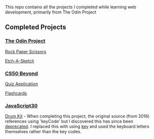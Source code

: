 This repo contains all the projects I completed while learning web development, primarily from The Odin Project

## Completed Projects

### [The Odin Project](https://www.theodinproject.com/)

[Rock Paper Scissors](https://apettenati.github.io/the-odin-project/rock-paper-scissors/game.html)

[Etch-A-Sketch](https://apettenati.github.io/the-odin-project/etch-a-sketch/index.html)

### [CS50 Beyond](https://cs50.harvard.edu/beyond/2019/)

[Quiz Application](https://apettenati.github.io/the-odin-project/quiz/quiz.html)

[Flashcards](https://apettenati.github.io/the-odin-project/flashcards/flashcards.html)

### [JavaScript30](https://javascript30.com/)

[Drum Kit](https://apettenati.github.io/the-odin-project/JS30/01.drum-kit/index.html)
    - When completing this project, the original source (from 2016) references using 'keyCode' but I discovered this has since been [deprecated](https://developer.mozilla.org/en-US/docs/Web/API/KeyboardEvent/keyCode). I replaced this with using [key](https://developer.mozilla.org/en-US/docs/Web/API/KeyboardEvent/key) and used the keyboard letters themselves rather than the key codes.
